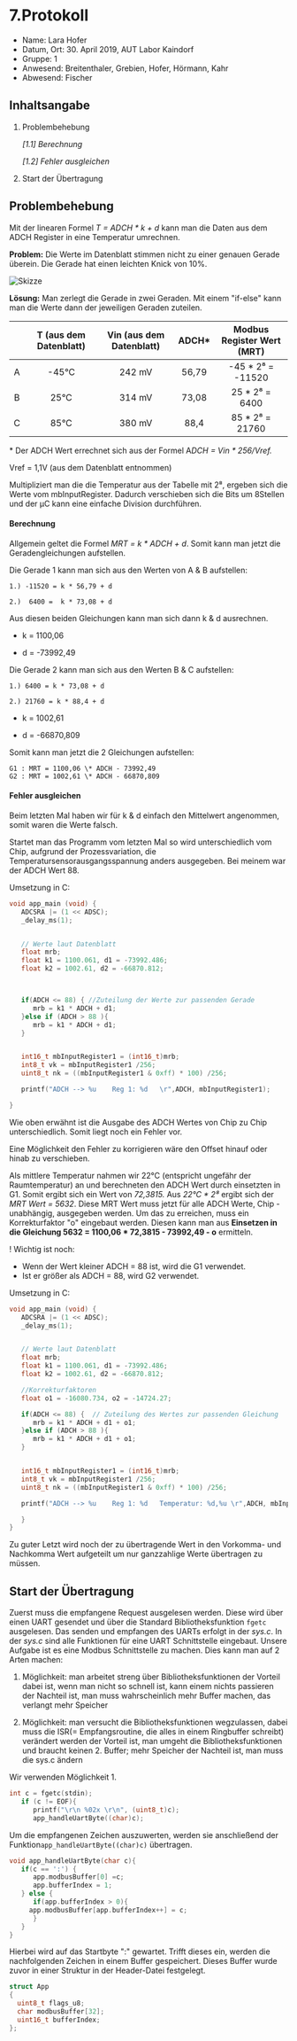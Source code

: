 
 # 7.Protokoll
 - Name: Lara Hofer
 - Datum, Ort: 30. April 2019, AUT Labor Kaindorf
 - Gruppe: 1
 - Anwesend: Breitenthaler, Grebien, Hofer, Hörmann, Kahr
 - Abwesend: Fischer
 
## Inhaltsangabe
1. Problembehebung

	*[1.1]  Berechnung*

	*[1.2] Fehler ausgleichen*

2. Start der Übertragung

## Problembehebung
Mit der linearen Formel *T = ADCH \* k + d* kann man die Daten aus dem ADCH Register in eine Temperatur umrechnen. 

**Problem:** Die Werte im Datenblatt stimmen nicht zu einer genauen Gerade überein. Die Gerade hat einen leichten Knick von 10%.

![Skizze](https://github.com/HTLMechatronics/m15-la1-sx/blob/hoflam15/data/Skizze.svg)

**Lösung:** Man zerlegt die Gerade in zwei Geraden. Mit einem "if-else" kann man die Werte dann der jeweiligen Geraden zuteilen. 

|   |T (aus dem Datenblatt)| Vin (aus dem Datenblatt)| ADCH\* | Modbus Register Wert (MRT)
|:-:|:--------------------:|:-----------------------:|:------:|:-------------------------:|
| A |         -45°C        |           242 mV        |  56,79 |     -45 \* 2⁸ = -11520    |
| B |          25°C        |           314 mV        |  73,08 |      25 \* 2⁸ =   6400    |
| C |          85°C        |           380 mV        |  88,4  |      85 \* 2⁸ =  21760    |
  

\* Der ADCH Wert errechnet sich aus der Formel A*DCH = Vin \* 256/Vref.*

Vref = 1,1V (aus dem Datenblatt entnommen)

Multipliziert man die die Temperatur aus der Tabelle mit 2⁸, ergeben sich die Werte vom mbInputRegister. Dadurch verschieben sich die Bits um 8Stellen und der µC kann eine einfache Division durchführen.

#### Berechnung

Allgemein geltet die Formel *MRT = k  \* ADCH + d*. Somit kann man jetzt die Geradengleichungen aufstellen.

Die Gerade 1 kann man sich aus den Werten von A & B aufstellen: 

    1.) -11520 = k * 56,79 + d
    
    2.)  6400 =  k * 73,08 + d

Aus diesen beiden Gleichungen kann man sich dann k & d ausrechnen. 

- k = 1100,06 

- d = -73992,49

Die Gerade 2 kann man sich aus den Werten B & C aufstellen:

    1.) 6400 = k * 73,08 + d
    
    2.) 21760 = k * 88,4 + d

- k = 1002,61

- d = -66870,809

Somit kann man jetzt die 2 Gleichungen aufstellen:

    G1 : MRT = 1100,06 \* ADCH - 73992,49
    G2 : MRT = 1002,61 \* ADCH - 66870,809

#### Fehler ausgleichen

Beim letzten Mal haben wir für k & d einfach den Mittelwert angenommen, somit waren die Werte falsch.

Startet man das Programm vom letzten Mal so wird unterschiedlich vom Chip, aufgrund der Prozessvariation, die Temperatursensorausgangsspannung anders ausgegeben. Bei meinem war der ADCH Wert 88. 

Umsetzung in C:

```C
void app_main (void) {
   ADCSRA |= (1 << ADSC);
   _delay_ms(1);


   // Werte laut Datenblatt
   float mrb;
   float k1 = 1100.061, d1 = -73992.486;
   float k2 = 1002.61, d2 = -66870.812;



   if(ADCH <= 88) { //Zuteilung der Werte zur passenden Gerade
      mrb = k1 * ADCH + d1;
   }else if (ADCH > 88 ){
      mrb = k1 * ADCH + d1;
   }


   int16_t mbInputRegister1 = (int16_t)mrb;
   int8_t vk = mbInputRegister1 /256;
   uint8_t nk = ((mbInputRegister1 & 0xff) * 100) /256;

   printf("ADCH --> %u    Reg 1: %d   \r",ADCH, mbInputRegister1);

}
```
Wie oben erwähnt ist die Ausgabe des ADCH Wertes von Chip zu Chip unterschiedlich. Somit liegt noch ein Fehler vor. 

Eine Möglichkeit den Fehler zu korrigieren wäre den Offset hinauf oder hinab zu verschieben.

Als mittlere Temperatur nahmen wir 22°C (entspricht ungefähr der Raumtemperatur) an und berechneten den ADCH Wert durch einsetzten in G1. Somit ergibt sich ein Wert von *72,3815.* Aus *22°C \* 2⁸* ergibt sich der *MRT Wert = 5632*.  Diese MRT Wert muss jetzt für alle ADCH Werte, Chip - unabhängig, ausgegeben werden. Um das zu erreichen, muss ein Korrekturfaktor "o" eingebaut werden. Diesen kann man aus **Einsetzen in die Gleichung 5632 =  1100,06 * 72,3815 - 73992,49 - o**  ermitteln.

! Wichtig ist noch: 
- Wenn der Wert kleiner ADCH = 88 ist, wird die G1 verwendet.
- Ist er größer als ADCH = 88, wird G2 verwendet.

Umsetzung in C:
```C
void app_main (void) {
   ADCSRA |= (1 << ADSC);
   _delay_ms(1);


   // Werte laut Datenblatt
   float mrb;
   float k1 = 1100.061, d1 = -73992.486;
   float k2 = 1002.61, d2 = -66870.812;

   //Korrekturfaktoren
   float o1 = -16080.734, o2 = -14724.27;

   if(ADCH <= 88) {  // Zuteilung des Wertes zur passenden Gleichung
      mrb = k1 * ADCH + d1 + o1;
   }else if (ADCH > 88 ){
      mrb = k1 * ADCH + d1 + o1;
   }


   int16_t mbInputRegister1 = (int16_t)mrb;
   int8_t vk = mbInputRegister1 /256;
   uint8_t nk = ((mbInputRegister1 & 0xff) * 100) /256;

   printf("ADCH --> %u    Reg 1: %d   Temperatur: %d,%u \r",ADCH, mbInputRegister1, vk, nk);

   }
}
```
Zu guter Letzt wird noch der zu übertragende Wert in den Vorkomma- und Nachkomma Wert aufgeteilt um nur ganzzahlige Werte übertragen zu müssen.

## Start der Übertragung
Zuerst muss die empfangene Request ausgelesen werden. Diese wird über einen UART gesendet und über die Standard Bibliotheksfunktion `fgetc` ausgelesen. Das senden und empfangen des UARTs erfolgt in der *sys.c*. In der *sys.c* sind alle Funktionen für eine UART Schnittstelle eingebaut. Unsere Aufgabe ist es eine Modbus Schnittstelle zu machen. 
Dies kann man auf 2 Arten machen:
1. Möglichkeit: 
man arbeitet streng über Bibliotheksfunktionen
der Vorteil dabei ist, wenn man  nicht so schnell ist, kann einem nichts passieren
der Nachteil ist, man muss wahrscheinlich mehr Buffer machen, das verlangt mehr Speicher

2. Möglichkeit:
man versucht die Bibliotheksfunktionen wegzulassen, dabei muss die ISR(= Empfangsroutine, die alles in einem Ringbuffer schreibt) verändert werden
der Vorteil ist, man umgeht die Bibliotheksfunktionen und braucht keinen 2. Buffer; mehr Speicher
der Nachteil ist, man muss die sys.c ändern

Wir verwenden Möglichkeit 1.

```C
int c = fgetc(stdin);
   if (c != EOF){
      printf("\r\n %02x \r\n", (uint8_t)c);
      app_handleUartByte((char)c);
```
Um die empfangenen Zeichen auszuwerten, werden sie anschließend der Funktion`app_handleUartByte((char)c)` übertragen.
``` C
void app_handleUartByte(char c){
   if(c == ':') {
      app.modbusBuffer[0] =c;
      app.bufferIndex = 1;
   } else {
      if(app.bufferIndex > 0){
	 app.modbusBuffer[app.bufferIndex++] = c;
      }
   }
}
```
Hierbei wird auf das Startbyte ":" gewartet. Trifft dieses ein, werden die nachfolgenden Zeichen in einem Buffer gespeichert. Dieses Buffer wurde zuvor in einer Struktur in der Header-Datei festgelegt.

```C
struct App
{
  uint8_t flags_u8;
  char modbusBuffer[32];
  uint16_t bufferIndex;
};
 ```



